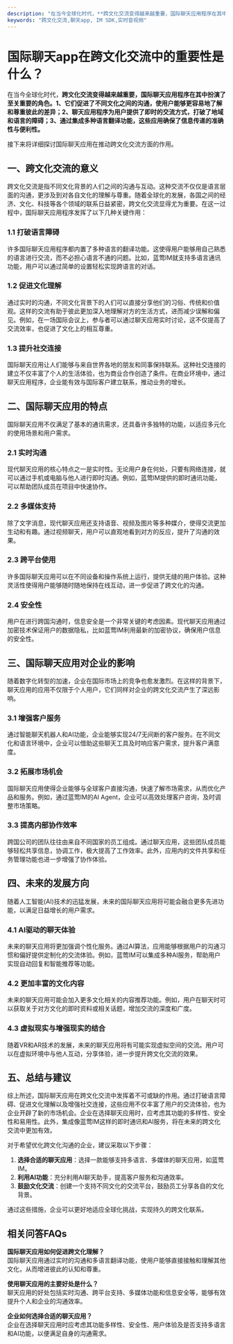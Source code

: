 ```yaml
---
description: "在当今全球化时代，**跨文化交流变得越来越重要，国际聊天应用程序在其中扮演了至关重要的角色。1、它们促进了不同文化之间的沟通，使用户能够更容易地了解和尊重彼此的差异；2、聊天应用程序为用户提供了即时的交流方式，打破了地域和语言的障碍；3、通过集成多种语言翻译功能，这些应用确保了信息传递的准确性与便利性。** "
keywords: "跨文化交流,聊天app, IM SDK,实时音视频"
---
```

# 国际聊天app在跨文化交流中的重要性是什么？

在当今全球化时代，**跨文化交流变得越来越重要，国际聊天应用程序在其中扮演了至关重要的角色。1、它们促进了不同文化之间的沟通，使用户能够更容易地了解和尊重彼此的差异；2、聊天应用程序为用户提供了即时的交流方式，打破了地域和语言的障碍；3、通过集成多种语言翻译功能，这些应用确保了信息传递的准确性与便利性。** 

接下来将详细探讨国际聊天应用在推动跨文化交流方面的作用。

## **一、跨文化交流的意义**

跨文化交流是指不同文化背景的人们之间的沟通与互动。这种交流不仅仅是语言层面的沟通，更涉及到对各自文化的理解与尊重。随着全球化的发展，各国之间的经济、文化、科技等各个领域的联系日益紧密，跨文化交流显得尤为重要。在这一过程中，国际聊天应用程序发挥了以下几种关键作用：

### **1.1 打破语言障碍**

许多国际聊天应用程序都内置了多种语言的翻译功能。这使得用户能够用自己熟悉的语言进行交流，而不必担心语言不通的问题。比如，蓝莺IM就支持多语言通讯功能，用户可以通过简单的设置轻松实现跨语言的对话。

### **1.2 促进文化理解**

通过实时的沟通，不同文化背景下的人们可以直接分享他们的习俗、传统和价值观。这样的交流有助于彼此更加深入地理解对方的生活方式，进而减少误解和偏见。例如，在一场国际会议上，参与者可以通过聊天应用实时讨论，这不仅提高了交流效率，也促进了文化上的相互尊重。

### **1.3 提升社交连接**

国际聊天应用让人们能够与来自世界各地的朋友和同事保持联系。这种社交连接的建立不仅丰富了个人的生活体验，也为商业合作创造了条件。在商业环境中，通过聊天应用程序，企业能有效与国际客户建立联系，推动业务的增长。

## **二、国际聊天应用的特点**

国际聊天应用不仅满足了基本的通讯需求，还具备许多独特的功能，以适应多元化的使用场景和用户需求。

### **2.1 实时沟通**

现代聊天应用的核心特点之一是实时性。无论用户身在何处，只要有网络连接，就可以通过手机或电脑与他人进行即时沟通。例如，蓝莺IM提供的即时通讯功能，可以帮助团队成员在项目中快速协作。

### **2.2 多媒体支持**

除了文字消息，现代聊天应用还支持语音、视频及图片等多种媒介，使得交流更加生动和有趣。通过视频聊天，用户可以直观地看到对方的反应，提升了沟通的效果。

### **2.3 跨平台使用**

许多国际聊天应用可以在不同设备和操作系统上运行，提供无缝的用户体验。这种灵活性使得用户能够随时随地保持在线互动，进一步促进了跨文化的沟通。

### **2.4 安全性**

用户在进行跨国沟通时，信息安全是一个非常关键的考虑因素。现代聊天应用通过加密技术保证用户的数据隐私，比如蓝莺IM利用最新的加密协议，确保用户信息的安全性。

## **三、国际聊天应用对企业的影响**

随着数字化转型的加速，企业在国际市场上的竞争也愈发激烈。在这样的背景下，聊天应用的应用不仅限于个人用户，它们同样对企业的跨文化交流产生了深远影响。

### **3.1 增强客户服务**

通过智能聊天机器人和AI功能，企业能够实现24/7无间断的客户服务。在不同文化和语言环境中，企业可以借助这些聊天工具及时响应客户需求，提升客户满意度。

### **3.2 拓展市场机会**

国际聊天应用使得企业能够与全球客户直接沟通，快速了解市场需求，从而优化产品和服务。例如，通过蓝莺IM的AI Agent，企业可以高效处理客户咨询，及时调整市场策略。

### **3.3 提高内部协作效率**

跨国公司的团队往往由来自不同国家的员工组成。通过聊天应用，这些团队成员能够轻松共享信息，协调工作，极大提高了工作效率。此外，应用内的文件共享和任务管理功能也进一步增强了协作体验。

## **四、未来的发展方向**

随着人工智能(AI)技术的迅猛发展，未来的国际聊天应用将可能会融合更多先进功能，以满足日益增长的用户需求。

### **4.1 AI驱动的聊天体验**

未来的聊天应用将更加强调个性化服务。通过AI算法，应用能够根据用户的沟通习惯和偏好提供定制化的交流体验。例如，蓝莺IM可以集成多种AI服务，帮助用户实现自动回复和智能推荐等功能。

### **4.2 更加丰富的文化内容**

未来的聊天应用可能会加入更多文化相关的内容推荐功能。例如，用户在聊天时可以获取关于对方文化的即时资料或相关话题，增加交流的深度和广度。

### **4.3 虚拟现实与增强现实的结合**

随着VR和AR技术的发展，未来的聊天应用将有可能实现虚拟空间的交流。用户可以在虚拟环境中与他人互动，分享体验，进一步提升跨文化交流的效果。

## **五、总结与建议**

综上所述，国际聊天应用在跨文化交流中发挥着不可或缺的作用。通过打破语言障碍、促进文化理解以及增强社交连接，这些应用不仅丰富了用户的交流体验，也为企业开辟了新的市场机会。企业在选择聊天应用时，应考虑其功能的多样性、安全性和易用性。此外，集成像蓝莺IM这样的即时通讯和AI服务，将在未来的跨文化交流中更加有效。

对于希望优化跨文化沟通的企业，建议采取以下步骤：

1. **选择合适的聊天应用**：选择一款能够支持多语言、多媒体的聊天应用，如蓝莺IM。
2. **利用AI功能**：充分利用AI聊天助手，提高客户服务和沟通效率。
3. **鼓励文化交流**：创建一个支持不同文化的交流平台，鼓励员工分享各自的文化背景。

通过这些措施，企业可以更好地适应全球化挑战，实现持久的跨文化联系。

## 相关问答FAQs

**国际聊天应用如何促进跨文化理解？**  
国际聊天应用通过实时的沟通和多语言翻译功能，使用户能够直接接触和理解其他文化，从而增进彼此的认知和尊重。

**使用聊天应用的主要好处是什么？**  
聊天应用的好处包括实时沟通、跨平台支持、多媒体功能和信息安全等，能够有效提升个人和企业的沟通效率。

**企业如何选择合适的聊天应用？**  
企业在选择聊天应用时应考虑其功能多样性、安全性、用户体验及是否支持多语言和AI功能，以便满足自身的沟通需求。

